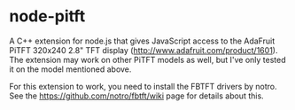 node-pitft
==========

A C++ extension for node.js that gives JavaScript access to the AdaFruit PiTFT 320x240 2.8" TFT display (http://www.adafruit.com/product/1601).  The extension may work on other PiTFT models as well, but I've only tested it on the model mentioned above. 

For this extension to work, you need to install the FBTFT drivers by notro.  See the https://github.com/notro/fbtft/wiki page for details about this.
